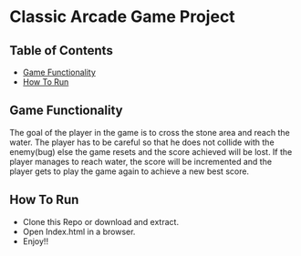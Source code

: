 # Classic Arcade Game Project


## Table of Contents

* [Game Functionality](#game-functionality)
* [How To Run](#how-to-run)


## Game Functionality

The goal of the player in the game is to cross the stone area and reach the water. The player has to be careful so that he does not collide with the enemy(bug) else the game resets and the score achieved will be lost. If the player manages to reach water, the score will be incremented and the player gets to play the game again to achieve a new best score.


## How To Run

* Clone this Repo or download and extract.
* Open Index.html in a browser.
* Enjoy!!
